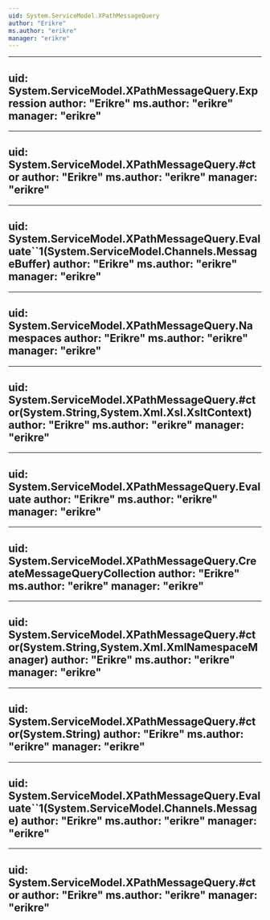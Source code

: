 ```yaml
---
uid: System.ServiceModel.XPathMessageQuery
author: "Erikre"
ms.author: "erikre"
manager: "erikre"
---
```


---
uid: System.ServiceModel.XPathMessageQuery.Expression
author: "Erikre"
ms.author: "erikre"
manager: "erikre"
---

---
uid: System.ServiceModel.XPathMessageQuery.#ctor
author: "Erikre"
ms.author: "erikre"
manager: "erikre"
---

---
uid: System.ServiceModel.XPathMessageQuery.Evaluate``1(System.ServiceModel.Channels.MessageBuffer)
author: "Erikre"
ms.author: "erikre"
manager: "erikre"
---

---
uid: System.ServiceModel.XPathMessageQuery.Namespaces
author: "Erikre"
ms.author: "erikre"
manager: "erikre"
---

---
uid: System.ServiceModel.XPathMessageQuery.#ctor(System.String,System.Xml.Xsl.XsltContext)
author: "Erikre"
ms.author: "erikre"
manager: "erikre"
---

---
uid: System.ServiceModel.XPathMessageQuery.Evaluate
author: "Erikre"
ms.author: "erikre"
manager: "erikre"
---

---
uid: System.ServiceModel.XPathMessageQuery.CreateMessageQueryCollection
author: "Erikre"
ms.author: "erikre"
manager: "erikre"
---

---
uid: System.ServiceModel.XPathMessageQuery.#ctor(System.String,System.Xml.XmlNamespaceManager)
author: "Erikre"
ms.author: "erikre"
manager: "erikre"
---

---
uid: System.ServiceModel.XPathMessageQuery.#ctor(System.String)
author: "Erikre"
ms.author: "erikre"
manager: "erikre"
---

---
uid: System.ServiceModel.XPathMessageQuery.Evaluate``1(System.ServiceModel.Channels.Message)
author: "Erikre"
ms.author: "erikre"
manager: "erikre"
---

---
uid: System.ServiceModel.XPathMessageQuery.#ctor
author: "Erikre"
ms.author: "erikre"
manager: "erikre"
---
